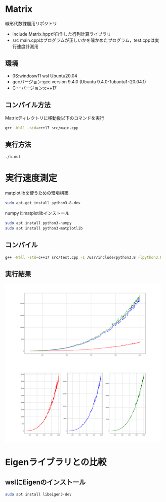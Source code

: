 # Matrix
線形代数課題用リポジトリ
* include Matrix.hppが自作した行列計算ライブラリ
* src main.cppはプログラムが正しいかを確かめたプログラム，test.cppは実行速度計測用
## 環境
* 0S:windosw11 wsl Ubuntu20.04
* gccバージョン:gcc version 9.4.0 (Ubuntu 9.4.0-1ubuntu1~20.04.1) 
* C++バージョン:c++17
## コンパイル方法
Matrixディレクトリに移動後以下のコマンドを実行
```bash
g++ -Wall -std=c++17 src/main.cpp
```
## 実行方法
```bash
./a.out
```
# 実行速度測定
matplotlibを使うための環境構築
```bash
sudo apt-get install python3.8-dev
```
numpyとmatplotlibインストール
```bash
sudo apt install python3-numpy
sudo apt install python3-matplotlib
```
## コンパイル
```bash
g++ -Wall -std=c++17 src/test.cpp -I /usr/include/python3.8 -lpython3.8 -O3
```
## 実行結果
![fig1](images/m1000_fig1.png)
![fig2](images/m1000_fig2.png)

# Eigenライブラリとの比較
## wslにEigenのインストール
```bash
sudo apt install libeigen3-dev
```

